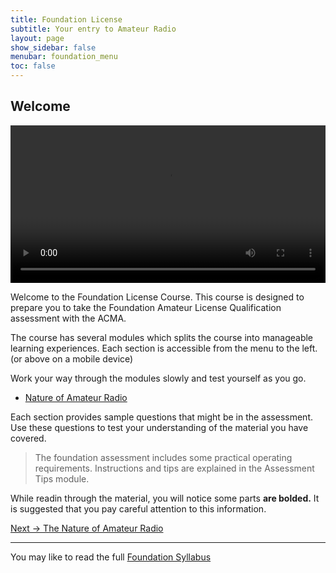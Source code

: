 ```yaml
---
title: Foundation License 
subtitle: Your entry to Amateur Radio
layout: page
show_sidebar: false
menubar: foundation_menu
toc: false
---
```


## Welcome

<video width="100%"  controls>
  <source src="./assets/foundation-intro.mov" type="video/mp4"> 
Your browser does not support the video tag.
</video>

Welcome to the Foundation License Course. This course is designed to prepare you to take the Foundation Amateur License Qualification assessment with the ACMA.

The course has several modules which splits the course into manageable learning experiences. Each section is accessible from the menu to the left. (or above on a mobile device)

Work your way through the modules slowly and test yourself as you go.

- [Nature of Amateur Radio](./modules/nature_of_ar/)

Each section provides sample questions that might be in the assessment. Use these questions to test your understanding of the material you have covered.

>The foundation assessment includes some practical operating requirements.  Instructions and tips are explained in the Assessment Tips module.

While readin through the material, you will notice some parts **are bolded.** It is suggested that you pay careful attention to this information.

[Next -> The Nature of Amateur Radio](./modules/nature_of_ar/)

---

You may like to read the full [Foundation Syllabus](./syllabus/)
